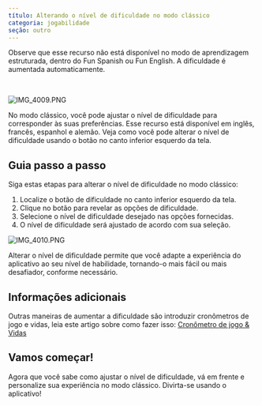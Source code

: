 ```yaml
---
título: Alterando o nível de dificuldade no modo clássico
categoria: jogabilidade
seção: outro
---
```

Observe que esse recurso não está disponível no modo de aprendizagem estruturada, dentro do Fun Spanish ou Fun English. A dificuldade é aumentada automaticamente.

 

![IMG_4009.PNG](https://help.Studycat.com/hc/article_attachments/35685764333977)

No modo clássico, você pode ajustar o nível de dificuldade para corresponder às suas preferências. Esse recurso está disponível em inglês, francês, espanhol e alemão. Veja como você pode alterar o nível de dificuldade usando o botão no canto inferior esquerdo da tela.

## Guia passo a passo

Siga estas etapas para alterar o nível de dificuldade no modo clássico:

1. Localize o botão de dificuldade no canto inferior esquerdo da tela.
2. Clique no botão para revelar as opções de dificuldade.
3. Selecione o nível de dificuldade desejado nas opções fornecidas.
4. O nível de dificuldade será ajustado de acordo com sua seleção.

![IMG_4010.PNG](https://help.Studycat.com/hc/article_attachments/35685764338201)

Alterar o nível de dificuldade permite que você adapte a experiência do aplicativo ao seu nível de habilidade, tornando-o mais fácil ou mais desafiador, conforme necessário.

## Informações adicionais

Outras maneiras de aumentar a dificuldade são introduzir cronômetros de jogo e vidas, leia este artigo sobre como fazer isso: [Cronômetro de jogo \& Vidas](https://help.Studycat.com/hc/en-us/articles/27187476326297)

## Vamos começar!

Agora que você sabe como ajustar o nível de dificuldade, vá em frente e personalize sua experiência no modo clássico. Divirta-se usando o aplicativo!